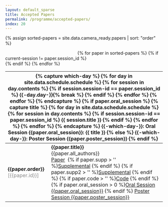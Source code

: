 ```yaml
---
layout: default_sparse
title: Accepted Papers
permalink: /programme/accepted-papers/
index: 20
---
```


{% assign sorted-papers = site.data.camera_ready.papers | sort: "order" %}

<div class="row pl-2 pr-2 pt-2 pb-2 mx-auto justify-content-left">
	<table class="table table-striped table-bordered" style="">
		<tbody>
		<a style="visibility: hidden;">{% decrement current-session %}</a>
		{% for paper in sorted-papers %}
		{% if current-session != paper.session_id %}
			</tbody><thead class="thead-dark"><tr><th colspan="2">
				<a class="anchor" id="session-id-{{paper.session_id}}"></a>
				{% capture which-day %}
					{% for day in site.data.schedule.schedule %}
						{% for session in day.contents %}
							{% if session.session-id == paper.session_id %}
								{{-day.day-}}{% break %}
							{% endif %}
						{% endfor %}
					{% endfor %}
				{% endcapture %}
				{% if paper.oral_session %}
					{% capture title %}
						{% for day in site.data.schedule.schedule %}
							{% for session in day.contents %}
								{% if session.session-id == paper.session_id %}
									{{ session.title }}
								{% endif %}
							{% endfor %}
						{% endfor %}
					{% endcapture %}
					{{-which-day-}}: Oral Session {{paper.oral_session}}: {{ title }}
				{% else %}
					{{-which-day-}}: Poster Session {{paper.poster_session}}
				{% endif %}
			</th></tr></thead><tbody>
			<a style="visibility: hidden;">{% increment current-session %}</a>
		{% endif %}
		<tr id="paper-{{paper.id}}">
			<td class="text-center"><strong>{{paper.order}}</strong><br><span style="opacity: 0.5;">[{{paper.id}}]</span></td>
			<td>
				<strong>{{paper.title}}</strong><br>{{paper.all_authors}}<br>
				<a class="btn btn-info btn-sm mt-1" href="https://www.bmvc2020-conference.com/assets/{{paper.paper}}" role="button">Paper</a>&nbsp;
				{% if paper.supp > '' %}<a class="btn btn-info btn-sm mt-1" href="https://www.bmvc2020-conference.com/assets/{{paper.supp}}" role="button">Supplemental</a>&nbsp;{% endif %}
				{% if paper.supp2 > '' %}<a class="btn btn-info btn-sm mt-1" href="https://www.bmvc2020-conference.com/assets/{{paper.supp2}}" role="button">Supplemental</a>&nbsp;{% endif %}
				{% if paper.code > '' %}<a class="btn btn-info btn-sm mt-1" href="{{paper.code}}" role="button">Code</a>&nbsp;{% endif %}
				{% if paper.oral_session > 0 %}<a class="btn btn-primary btn-sm mt-1" href="{{site.baseurl}}{% link programme/schedule.md %}#session-id-{{paper.session_id}}" role="button">Oral Session {{paper.oral_session}}</a>&nbsp;{% endif %}
				<a class="btn btn-primary btn-sm mt-1" href="{{site.baseurl}}{% link programme/schedule.md %}#poster-session-id-{{paper.poster_session}}" role="button">Poster Session {{paper.poster_session}}</a>
			</td>
		</tr>
		{% endfor %}
		</tbody>
	</table>
</div>

<!--
{% for paper in site.data.camera_ready.papers %}

<p id="paper-{{paper.id}}">
	<span>[{{paper.id}}]</span>
	<span><strong>{{paper.title}}</strong></span><br>
	<span>{{paper.all_authors}}</span>
</p>

{% endfor %}
-->